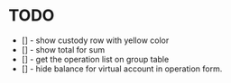 

# TODO
- [] - show custody row with yellow color
- [] - show total for sum
- [] - get the operation list on group table
- [] - hide balance for virtual account in operation form.



